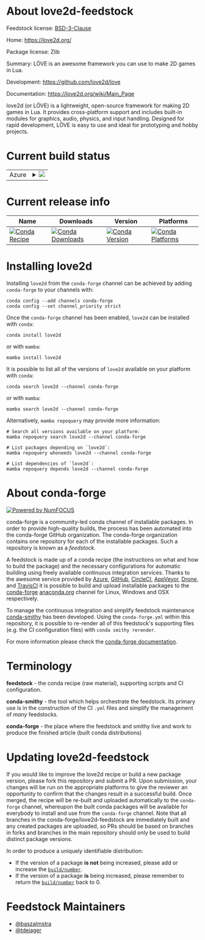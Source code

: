 About love2d-feedstock
======================

Feedstock license: [BSD-3-Clause](https://github.com/conda-forge/love2d-feedstock/blob/main/LICENSE.txt)

Home: https://love2d.org/

Package license: Zlib

Summary: LÖVE is an awesome framework you can use to make 2D games in Lua.

Development: https://github.com/love2d/love

Documentation: https://love2d.org/wiki/Main_Page

love2d (or LÖVE) is a lightweight, open-source framework for making 2D games in Lua. It provides cross-platform support and includes built-in modules for graphics, audio, physics, and input handling. Designed for rapid development, LÖVE is easy to use and ideal for prototyping and hobby projects.

Current build status
====================


<table>
    
  <tr>
    <td>Azure</td>
    <td>
      <details>
        <summary>
          <a href="https://dev.azure.com/conda-forge/feedstock-builds/_build/latest?definitionId=25792&branchName=main">
            <img src="https://dev.azure.com/conda-forge/feedstock-builds/_apis/build/status/love2d-feedstock?branchName=main">
          </a>
        </summary>
        <table>
          <thead><tr><th>Variant</th><th>Status</th></tr></thead>
          <tbody><tr>
              <td>linux_64</td>
              <td>
                <a href="https://dev.azure.com/conda-forge/feedstock-builds/_build/latest?definitionId=25792&branchName=main">
                  <img src="https://dev.azure.com/conda-forge/feedstock-builds/_apis/build/status/love2d-feedstock?branchName=main&jobName=linux&configuration=linux%20linux_64_" alt="variant">
                </a>
              </td>
            </tr><tr>
              <td>osx_64</td>
              <td>
                <a href="https://dev.azure.com/conda-forge/feedstock-builds/_build/latest?definitionId=25792&branchName=main">
                  <img src="https://dev.azure.com/conda-forge/feedstock-builds/_apis/build/status/love2d-feedstock?branchName=main&jobName=osx&configuration=osx%20osx_64_" alt="variant">
                </a>
              </td>
            </tr><tr>
              <td>osx_arm64</td>
              <td>
                <a href="https://dev.azure.com/conda-forge/feedstock-builds/_build/latest?definitionId=25792&branchName=main">
                  <img src="https://dev.azure.com/conda-forge/feedstock-builds/_apis/build/status/love2d-feedstock?branchName=main&jobName=osx&configuration=osx%20osx_arm64_" alt="variant">
                </a>
              </td>
            </tr><tr>
              <td>win_64</td>
              <td>
                <a href="https://dev.azure.com/conda-forge/feedstock-builds/_build/latest?definitionId=25792&branchName=main">
                  <img src="https://dev.azure.com/conda-forge/feedstock-builds/_apis/build/status/love2d-feedstock?branchName=main&jobName=win&configuration=win%20win_64_" alt="variant">
                </a>
              </td>
            </tr>
          </tbody>
        </table>
      </details>
    </td>
  </tr>
</table>

Current release info
====================

| Name | Downloads | Version | Platforms |
| --- | --- | --- | --- |
| [![Conda Recipe](https://img.shields.io/badge/recipe-love2d-green.svg)](https://anaconda.org/conda-forge/love2d) | [![Conda Downloads](https://img.shields.io/conda/dn/conda-forge/love2d.svg)](https://anaconda.org/conda-forge/love2d) | [![Conda Version](https://img.shields.io/conda/vn/conda-forge/love2d.svg)](https://anaconda.org/conda-forge/love2d) | [![Conda Platforms](https://img.shields.io/conda/pn/conda-forge/love2d.svg)](https://anaconda.org/conda-forge/love2d) |

Installing love2d
=================

Installing `love2d` from the `conda-forge` channel can be achieved by adding `conda-forge` to your channels with:

```
conda config --add channels conda-forge
conda config --set channel_priority strict
```

Once the `conda-forge` channel has been enabled, `love2d` can be installed with `conda`:

```
conda install love2d
```

or with `mamba`:

```
mamba install love2d
```

It is possible to list all of the versions of `love2d` available on your platform with `conda`:

```
conda search love2d --channel conda-forge
```

or with `mamba`:

```
mamba search love2d --channel conda-forge
```

Alternatively, `mamba repoquery` may provide more information:

```
# Search all versions available on your platform:
mamba repoquery search love2d --channel conda-forge

# List packages depending on `love2d`:
mamba repoquery whoneeds love2d --channel conda-forge

# List dependencies of `love2d`:
mamba repoquery depends love2d --channel conda-forge
```


About conda-forge
=================

[![Powered by
NumFOCUS](https://img.shields.io/badge/powered%20by-NumFOCUS-orange.svg?style=flat&colorA=E1523D&colorB=007D8A)](https://numfocus.org)

conda-forge is a community-led conda channel of installable packages.
In order to provide high-quality builds, the process has been automated into the
conda-forge GitHub organization. The conda-forge organization contains one repository
for each of the installable packages. Such a repository is known as a *feedstock*.

A feedstock is made up of a conda recipe (the instructions on what and how to build
the package) and the necessary configurations for automatic building using freely
available continuous integration services. Thanks to the awesome service provided by
[Azure](https://azure.microsoft.com/en-us/services/devops/), [GitHub](https://github.com/),
[CircleCI](https://circleci.com/), [AppVeyor](https://www.appveyor.com/),
[Drone](https://cloud.drone.io/welcome), and [TravisCI](https://travis-ci.com/)
it is possible to build and upload installable packages to the
[conda-forge](https://anaconda.org/conda-forge) [anaconda.org](https://anaconda.org/)
channel for Linux, Windows and OSX respectively.

To manage the continuous integration and simplify feedstock maintenance
[conda-smithy](https://github.com/conda-forge/conda-smithy) has been developed.
Using the ``conda-forge.yml`` within this repository, it is possible to re-render all of
this feedstock's supporting files (e.g. the CI configuration files) with ``conda smithy rerender``.

For more information please check the [conda-forge documentation](https://conda-forge.org/docs/).

Terminology
===========

**feedstock** - the conda recipe (raw material), supporting scripts and CI configuration.

**conda-smithy** - the tool which helps orchestrate the feedstock.
                   Its primary use is in the construction of the CI ``.yml`` files
                   and simplify the management of *many* feedstocks.

**conda-forge** - the place where the feedstock and smithy live and work to
                  produce the finished article (built conda distributions)


Updating love2d-feedstock
=========================

If you would like to improve the love2d recipe or build a new
package version, please fork this repository and submit a PR. Upon submission,
your changes will be run on the appropriate platforms to give the reviewer an
opportunity to confirm that the changes result in a successful build. Once
merged, the recipe will be re-built and uploaded automatically to the
`conda-forge` channel, whereupon the built conda packages will be available for
everybody to install and use from the `conda-forge` channel.
Note that all branches in the conda-forge/love2d-feedstock are
immediately built and any created packages are uploaded, so PRs should be based
on branches in forks and branches in the main repository should only be used to
build distinct package versions.

In order to produce a uniquely identifiable distribution:
 * If the version of a package **is not** being increased, please add or increase
   the [``build/number``](https://docs.conda.io/projects/conda-build/en/latest/resources/define-metadata.html#build-number-and-string).
 * If the version of a package **is** being increased, please remember to return
   the [``build/number``](https://docs.conda.io/projects/conda-build/en/latest/resources/define-metadata.html#build-number-and-string)
   back to 0.

Feedstock Maintainers
=====================

* [@baszalmstra](https://github.com/baszalmstra/)
* [@tdejager](https://github.com/tdejager/)

